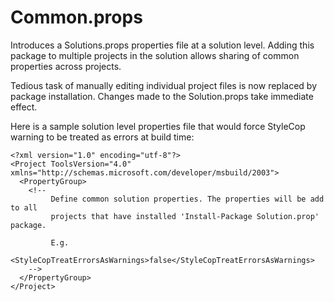 # Common.props


Introduces a Solutions.props properties file at a solution level. Adding this package to multiple projects in the solution allows sharing of common properties across projects. 

Tedious task of manually editing individual project files is now replaced by package installation. Changes made to the Solution.props take immediate effect.

Here is a sample solution level properties file that would force StyleCop warning to be treated as errors at build time:

	<?xml version="1.0" encoding="utf-8"?>
	<Project ToolsVersion="4.0" xmlns="http://schemas.microsoft.com/developer/msbuild/2003">
	  <PropertyGroup>
	    <!--
	         Define common solution properties. The properties will be add to all
	         projects that have installed 'Install-Package Solution.prop' package.

	         E.g.
	         <StyleCopTreatErrorsAsWarnings>false</StyleCopTreatErrorsAsWarnings>
	    -->
	  </PropertyGroup>
	</Project>
